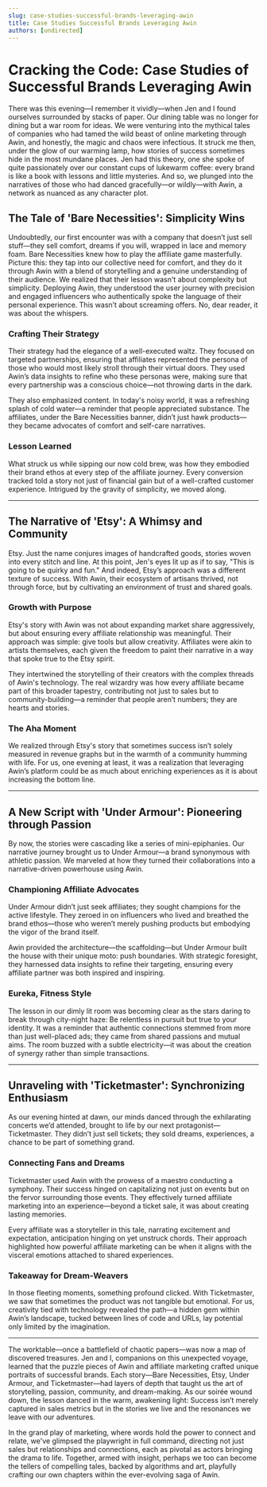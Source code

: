 ```yaml
---
slug: case-studies-successful-brands-leveraging-awin
title: Case Studies Successful Brands Leveraging Awin
authors: [undirected]
---
```



# Cracking the Code: Case Studies of Successful Brands Leveraging Awin

There was this evening—I remember it vividly—when Jen and I found ourselves surrounded by stacks of paper. Our dining table was no longer for dining but a war room for ideas. We were venturing into the mythical tales of companies who had tamed the wild beast of online marketing through Awin, and honestly, the magic and chaos were infectious. It struck me then, under the glow of our warming lamp, how stories of success sometimes hide in the most mundane places. Jen had this theory, one she spoke of quite passionately over our constant cups of lukewarm coffee: every brand is like a book with lessons and little mysteries. And so, we plunged into the narratives of those who had danced gracefully—or wildly—with Awin, a network as nuanced as any character plot.

## The Tale of 'Bare Necessities': Simplicity Wins

Undoubtedly, our first encounter was with a company that doesn’t just sell stuff—they sell comfort, dreams if you will, wrapped in lace and memory foam. Bare Necessities knew how to play the affiliate game masterfully. Picture this: they tap into our collective need for comfort, and they do it through Awin with a blend of storytelling and a genuine understanding of their audience. We realized that their lesson wasn't about complexity but simplicity. Deploying Awin, they understood the user journey with precision and engaged influencers who authentically spoke the language of their personal experience. This wasn’t about screaming offers. No, dear reader, it was about the whispers.

### **Crafting Their Strategy**

Their strategy had the elegance of a well-executed waltz. They focused on targeted partnerships, ensuring that affiliates represented the persona of those who would most likely stroll through their virtual doors. They used Awin’s data insights to refine who these personas were, making sure that every partnership was a conscious choice—not throwing darts in the dark.

They also emphasized content. In today's noisy world, it was a refreshing splash of cold water—a reminder that people appreciated substance. The affiliates, under the Bare Necessities banner, didn’t just hawk products—they became advocates of comfort and self-care narratives.

### **Lesson Learned**

What struck us while sipping our now cold brew, was how they embodied their brand ethos at every step of the affiliate journey. Every conversion tracked told a story not just of financial gain but of a well-crafted customer experience. Intrigued by the gravity of simplicity, we moved along.

---

## The Narrative of 'Etsy': A Whimsy and Community

Etsy. Just the name conjures images of handcrafted goods, stories woven into every stitch and line. At this point, Jen's eyes lit up as if to say, "This is going to be quirky and fun." And indeed, Etsy’s approach was a different texture of success. With Awin, their ecosystem of artisans thrived, not through force, but by cultivating an environment of trust and shared goals.

### **Growth with Purpose**

Etsy's story with Awin was not about expanding market share aggressively, but about ensuring every affiliate relationship was meaningful. Their approach was simple: give tools but allow creativity. Affiliates were akin to artists themselves, each given the freedom to paint their narrative in a way that spoke true to the Etsy spirit.

They intertwined the storytelling of their creators with the complex threads of Awin's technology. The real wizardry was how every affiliate became part of this broader tapestry, contributing not just to sales but to community-building—a reminder that people aren’t numbers; they are hearts and stories.

### **The Aha Moment**

We realized through Etsy's story that sometimes success isn’t solely measured in revenue graphs but in the warmth of a community humming with life. For us, one evening at least, it was a realization that leveraging Awin’s platform could be as much about enriching experiences as it is about increasing the bottom line.

---

## A New Script with 'Under Armour': Pioneering through Passion

By now, the stories were cascading like a series of mini-epiphanies. Our narrative journey brought us to Under Armour—a brand synonymous with athletic passion. We marveled at how they turned their collaborations into a narrative-driven powerhouse using Awin.

### **Championing Affiliate Advocates**

Under Armour didn’t just seek affiliates; they sought champions for the active lifestyle. They zeroed in on influencers who lived and breathed the brand ethos—those who weren’t merely pushing products but embodying the vigor of the brand itself.

Awin provided the architecture—the scaffolding—but Under Armour built the house with their unique moto: push boundaries. With strategic foresight, they harnessed data insights to refine their targeting, ensuring every affiliate partner was both inspired and inspiring.

### **Eureka, Fitness Style**

The lesson in our dimly lit room was becoming clear as the stars daring to break through city-night haze: Be relentless in pursuit but true to your identity. It was a reminder that authentic connections stemmed from more than just well-placed ads; they came from shared passions and mutual aims. The room buzzed with a subtle electricity—it was about the creation of synergy rather than simple transactions.

---

## Unraveling with 'Ticketmaster': Synchronizing Enthusiasm

As our evening hinted at dawn, our minds danced through the exhilarating concerts we’d attended, brought to life by our next protagonist—Ticketmaster. They didn’t just sell tickets; they sold dreams, experiences, a chance to be part of something grand.

### **Connecting Fans and Dreams**

Ticketmaster used Awin with the prowess of a maestro conducting a symphony. Their success hinged on capitalizing not just on events but on the fervor surrounding those events. They effectively turned affiliate marketing into an experience—beyond a ticket sale, it was about creating lasting memories.

Every affiliate was a storyteller in this tale, narrating excitement and expectation, anticipation hinging on yet unstruck chords. Their approach highlighted how powerful affiliate marketing can be when it aligns with the visceral emotions attached to shared experiences.

### **Takeaway for Dream-Weavers**

In those fleeting moments, something profound clicked. With Ticketmaster, we saw that sometimes the product was not tangible but emotional. For us, creativity tied with technology revealed the path—a hidden gem within Awin’s landscape, tucked between lines of code and URLs, lay potential only limited by the imagination.

---

The worktable—once a battlefield of chaotic papers—was now a map of discovered treasures. Jen and I, companions on this unexpected voyage, learned that the puzzle pieces of Awin and affiliate marketing crafted unique portraits of successful brands. Each story—Bare Necessities, Etsy, Under Armour, and Ticketmaster—had layers of depth that taught us the art of storytelling, passion, community, and dream-making. As our soirée wound down, the lesson danced in the warm, awakening light: Success isn’t merely captured in sales metrics but in the stories we live and the resonances we leave with our adventures.

In the grand play of marketing, where words hold the power to connect and relate, we've glimpsed the playwright in full command, directing not just sales but relationships and connections, each as pivotal as actors bringing the drama to life. Together, armed with insight, perhaps we too can become the tellers of compelling tales, backed by algorithms and art, playfully crafting our own chapters within the ever-evolving saga of Awin.